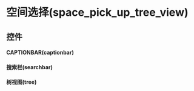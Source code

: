 # 空间选择(space_pick_up_tree_view)  <!-- {docsify-ignore-all} -->




## 控件
#### CAPTIONBAR(captionbar)

#### 搜索栏(searchbar)

#### 树视图(tree)



<script>
 const { createApp } = Vue
  createApp({
    data() {
      return {

      }
    }
  }).use(ElementPlus).mount('#app')
</script>